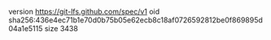 version https://git-lfs.github.com/spec/v1
oid sha256:436e4ec71b1e70d0b75b05e62ecb8c18af0726592812be0f869895d04a1e5115
size 3438
